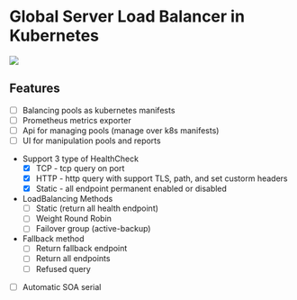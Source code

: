 # Global Server Load Balancer in Kubernetes

![](https://raw.githubusercontent.com/vaishutin/gslb-operator/main/docs/components.drawio.svg)

## Features
- [ ] Balancing pools as kubernetes manifests
- [ ] Prometheus metrics exporter
- [ ] Api for managing pools (manage over k8s manifests)
- [ ] UI for manipulation pools and reports
- Support 3 type of HealthCheck
  - [x] TCP - tcp query on port
  - [x] HTTP - http query with support TLS, path, and set custorm headers
  - [x] Static - all endpoint permanent enabled or disabled

- LoadBalancing Methods
  - [ ] Static (return all health endpoint)
  - [ ] Weight Round Robin
  - [ ] Failover group (active-backup)

- Fallback method
  - [ ] Return fallback endpoint
  - [ ] Return all endpoints
  - [ ] Refused query

- [ ] Automatic SOA serial
